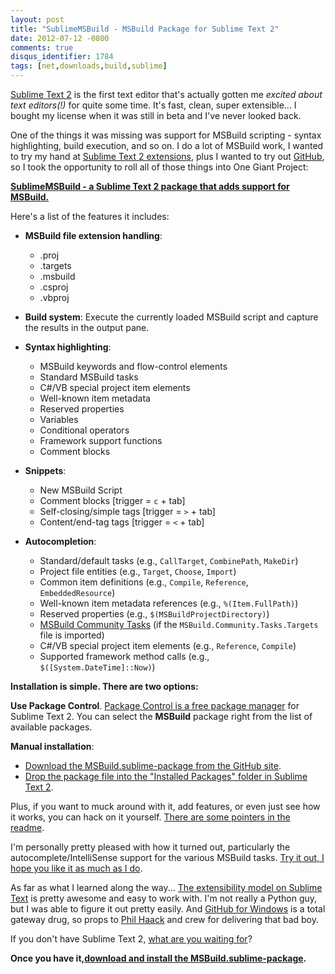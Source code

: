 ```yaml
---
layout: post
title: "SublimeMSBuild - MSBuild Package for Sublime Text 2"
date: 2012-07-12 -0800
comments: true
disqus_identifier: 1784
tags: [net,downloads,build,sublime]
---
```

[Sublime Text 2](http://www.sublimetext.com/) is the first text editor that's actually gotten me *excited about text editors(!)* for quite some time. It's fast, clean, super extensible... I bought my license when it was still in beta and I've never looked back.

One of the things it was missing was support for MSBuild scripting - syntax highlighting, build execution, and so on. I do a lot of MSBuild work, I wanted to try my hand at [Sublime Text 2 extensions](http://docs.sublimetext.info/en/latest/index.html), plus I wanted to try out [GitHub](https://github.com), so I took the opportunity to roll all of those things into One Giant Project:

[**SublimeMSBuild - a Sublime Text 2 package that adds support for MSBuild.**](https://github.com/tillig/SublimeMSBuild)

Here's a list of the features it includes:

-   **MSBuild file extension handling**:
    -   .proj
    -   .targets
    -   .msbuild
    -   .csproj
    -   .vbproj

-   **Build system**: Execute the currently loaded MSBuild script and capture the results in the output pane.
-   **Syntax highlighting**:
    -   MSBuild keywords and flow-control elements
    -   Standard MSBuild tasks
    -   C#/VB special project item elements
    -   Well-known item metadata
    -   Reserved properties
    -   Variables
    -   Conditional operators
    -   Framework support functions
    -   Comment blocks

-   **Snippets**:
    -   New MSBuild Script
    -   Comment blocks [trigger = `c` + tab]
    -   Self-closing/simple tags [trigger = `>` + tab]
    -   Content/end-tag tags [trigger = `<` + tab]

-   **Autocompletion**:
    -   Standard/default tasks (e.g., `CallTarget`, `CombinePath`, `MakeDir`)
    -   Project file entities (e.g., `Target`, `Choose`, `Import`)
    -   Common item definitions (e.g., `Compile`, `Reference`, `EmbeddedResource`)
    -   Well-known item metadata references (e.g., `%(Item.FullPath)`)
    -   Reserved properties (e.g., `$(MSBuildProjectDirectory)`)
    -   [MSBuild Community Tasks](https://github.com/loresoft/msbuildtasks) (if the `MSBuild.Community.Tasks.Targets` file is imported)
    -   C#/VB special project item elements (e.g., `Reference`, `Compile`)
    -   Supported framework method calls (e.g., `$([System.DateTime]::Now)`)

**Installation is simple. There are two options:**

**Use Package Control**. [Package Control is a free package manager](http://wbond.net/sublime_packages/package_control) for Sublime Text 2. You can select the **MSBuild** package right from the list of available packages.

**Manual installation**:

-   [Download the MSBuild.sublime-package from the GitHub site](https://github.com/tillig/SublimeMSBuild/downloads).
-   [Drop the package file into the "Installed Packages" folder in Sublime Text 2](http://sublimetext.info/docs/en/extensibility/packages.html#installation-of-packages).

Plus, if you want to muck around with it, add features, or even just see how it works, you can hack on it yourself. [There are some pointers in the readme](https://github.com/tillig/SublimeMSBuild#sublimemsbuild).

I'm personally pretty pleased with how it turned out, particularly the autocomplete/IntelliSense support for the various MSBuild tasks. [Try it out, I hope you like it as much as I do](http://https://github.com/tillig/SublimeMSBuild/downloads).

As far as what I learned along the way... [The extensibility model on Sublime Text](http://docs.sublimetext.info/en/latest/index.html) is pretty awesome and easy to work with. I'm not really a Python guy, but I was able to figure it out pretty easily. And [GitHub for Windows](http://windows.github.com/) is a total gateway drug, so props to [Phil Haack](http://haacked.com/) and crew for delivering that bad boy.

If you don't have Sublime Text 2, [what are you waiting for](http://www.sublimetext.com/)?

**Once you have it,**[**download and install the MSBuild.sublime-package**](https://github.com/tillig/SublimeMSBuild/downloads)**.**
